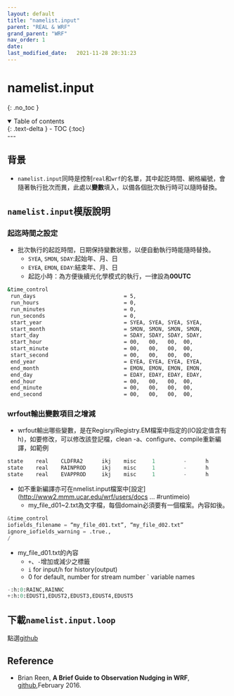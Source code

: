 ```yaml
---
layout: default
title: "namelist.input"
parent: "REAL & WRF"
grand_parent: "WRF"
nav_order: 1
date:               
last_modified_date:   2021-11-28 20:31:23
---
```


# namelist.input

{: .no_toc }

<details open markdown="block">
  <summary>
    Table of contents
  </summary>
  {: .text-delta }
- TOC
{:toc}
</details>
---

## 背景
- `namelist.input`同時是控制`real`和`wrf`的名單，其中起訖時間、網格編號，會隨著執行批次而異，此處以**變數**填入，以備各個批次執行時可以隨時替換。


## `namelist.input`模版說明
### 起迄時間之設定
- 批次執行的起訖時間，日期保持變數狀態，以便自動執行時能隨時替換。
  - `SYEA`, `SMON`, `SDAY`:起始年、月、日
  - `EYEA`, `EMON`, `EDAY`:結束年、月、日
  - 起訖小時：為方便後續光化學模式的執行，一律設為**00UTC**

```bash
&time_control
 run_days                            = 5,
 run_hours                           = 0,
 run_minutes                         = 0,
 run_seconds                         = 0,
 start_year                          = SYEA, SYEA, SYEA, SYEA,
 start_month                         = SMON, SMON, SMON, SMON,
 start_day                           = SDAY, SDAY, SDAY, SDAY,
 start_hour                          = 00,   00,   00,  00,
 start_minute                        = 00,   00,   00,  00,
 start_second                        = 00,   00,   00,  00,
 end_year                            = EYEA, EYEA, EYEA, EYEA,
 end_month                           = EMON, EMON, EMON, EMON,
 end_day                             = EDAY, EDAY, EDAY, EDAY,
 end_hour                            = 00,   00,   00,  00,
 end_minute                          = 00,   00,   00,  00,
 end_second                          = 00,   00,   00,  00,
```

### wrfout輸出變數項目之增減
- wrfout輸出哪些變數，是在Regisry/Registry.EM檔案中指定的(IO設定值含有h)，如要修改，可以修改該登記檔，clean -a、configure、compile重新編譯，如範例
```python
state    real    CLDFRA2      ikj    misc     1         -      h        "CLDFRA2"             "CLOUD FRACTION"
state    real    RAINPROD     ikj    misc     1         -      h        "RAINPROD"            "TOTAL RAIN PRODUCTION RATE"       "s-1"
state    real    EVAPPROD     ikj    misc     1         -      h        "EVAPPROD"            "RAIN EVAPORATION RATE"            "s-1"
```
- 如不重新編譯亦可在nmelist.input檔案中[設定](http://www2.mmm.ucar.edu/wrf/users/docs ... #runtimeio)
  - my_file_d01\~2.txt為文字檔，每個domain必須要有一個檔案。內容如後。
```python
&time_control
iofields_filename = “my_file_d01.txt”, “my_file_d02.txt”
ignore_iofields_warning = .true.,
/
```
- my_file_d01.txt的內容
  - `+`、`-`增加或減少之標籤
  - `i` for input/`h` for history(output)
  - 0 for default, number for stream number
  ` variable names
```python
-:h:0:RAINC,RAINNC
+:h:0:EDUST1,EDUST2,EDUST3,EDUST4,EDUST5
```


## 下載`namelist.input.loop`
點選[github](https://github.com/sinotec2/Focus-on-Air-Quality/blob/main/wind_models/REAL/namelist.input.loop)

## Reference
- Brian Reen, **A Brief Guide to Observation Nudging in WRF**, [github](https://raw.githubusercontent.com/wrf-model/OBSGRID/master/ObsNudgingGuide.pdf),February 2016.

